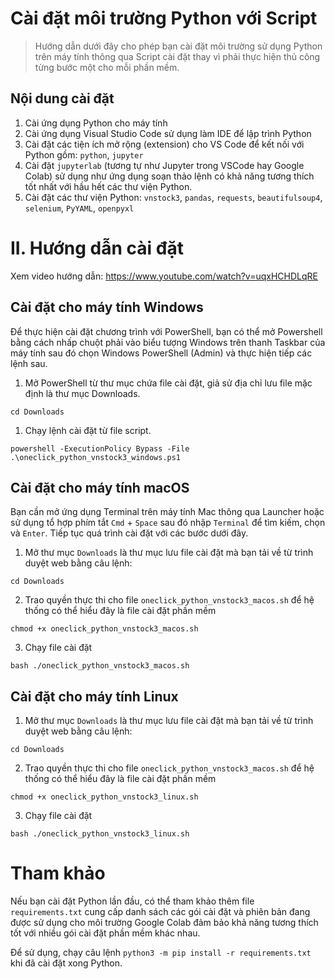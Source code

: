# Cài đặt môi trường Python với Script

> Hướng dẫn dưới đây cho phép bạn cài đặt môi trường sử dụng Python trên máy tính thông qua Script cài đặt thay vì phải thực hiện thủ công từng bước một cho mỗi phần mềm.

## Nội dung cài đặt

1. Cài ứng dụng Python cho máy tính
2. Cài ứng dụng Visual Studio Code sử dụng làm IDE để lập trình Python
3. Cài đặt các tiện ích mở rộng (extension) cho  VS Code để kết nối với Python gồm: `python`, `jupyter`
4. Cài đặt `jupyterlab` (tương tự như Jupyter trong VSCode hay Google Colab) sử dụng như ứng dụng soạn thảo lệnh có khả năng tương thích tốt nhất với hầu hết các thư viện Python.
5. Cài đặt các thư viện Python: `vnstock3`, `pandas`, `requests`, `beautifulsoup4`, `selenium`, `PyYAML`, `openpyxl`

# II. Hướng dẫn cài đặt

Xem video hướng dẫn: https://www.youtube.com/watch?v=uqxHCHDLqRE

## Cài đặt cho máy tính Windows

Để thực hiện cài đặt chương trình với PowerShell, bạn có thể mở Powershell bằng cách nhấp chuột phải vào biểu tượng Windows trên thanh Taskbar của máy tính sau đó chọn Windows PowerShell (Admin) và thực hiện tiếp các lệnh sau. 

1. Mở PowerShell từ thư mục chứa file cài đặt, giả sử địa chỉ lưu file mặc định là thư mục Downloads. 

```shell
cd Downloads
```	

1. Chạy lệnh cài đặt từ file script. 

```
powershell -ExecutionPolicy Bypass -File .\oneclick_python_vnstock3_windows.ps1
```

## Cài đặt cho máy tính macOS

Bạn cần mở ứng dụng Terminal trên máy tính Mac thông qua Launcher hoặc sử dụng tổ hợp phím tắt `Cmd` + `Space` sau đó nhập `Terminal` để tìm kiếm, chọn và `Enter`. Tiếp tục quá trình cài đặt với các bước dưới đây.
	
1. Mở thư mục `Downloads` là thư mục lưu file cài đặt mà bạn tải về từ trình duyệt web bằng câu lệnh:

```shell
cd Downloads
```

2. Trao quyền thực thi cho file `oneclick_python_vnstock3_macos.sh` để hệ thống có thể hiểu đây là file cài đặt phần mềm

```shell
chmod +x oneclick_python_vnstock3_macos.sh
```

3. Chạy file cài đặt

```shell
bash ./oneclick_python_vnstock3_macos.sh
```

## Cài đặt cho máy tính Linux

1. Mở thư mục `Downloads` là thư mục lưu file cài đặt mà bạn tải về từ trình duyệt web bằng câu lệnh:

```shell
cd Downloads
```

2. Trao quyền thực thi cho file `oneclick_python_vnstock3_macos.sh` để hệ thống có thể hiểu đây là file cài đặt phần mềm

```shell
chmod +x oneclick_python_vnstock3_linux.sh
```

3. Chạy file cài đặt

```shell
bash ./oneclick_python_vnstock3_linux.sh
```

# Tham khảo

Nếu bạn cài đặt Python lần đầu, có thể tham khảo thêm file `requirements.txt` cung cấp danh sách các gói cài đặt và phiên bản đang được sử dụng cho môi trường Google Colab đảm bảo khả năng tương thích tốt với nhiều gói cài đặt phần mềm khác nhau.

Để sử dụng, chạy câu lệnh `python3 -m pip install -r requirements.txt` khi đã cài đặt xong Python. 